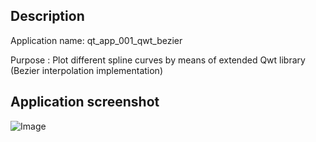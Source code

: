 ## Description
Application name: qt_app_001_qwt_bezier

Purpose : Plot different spline curves by means of extended Qwt library
(Bezier interpolation implementation)

## Application screenshot
![Image](../master/img/qt_app_001_qwt_bezier.png)

